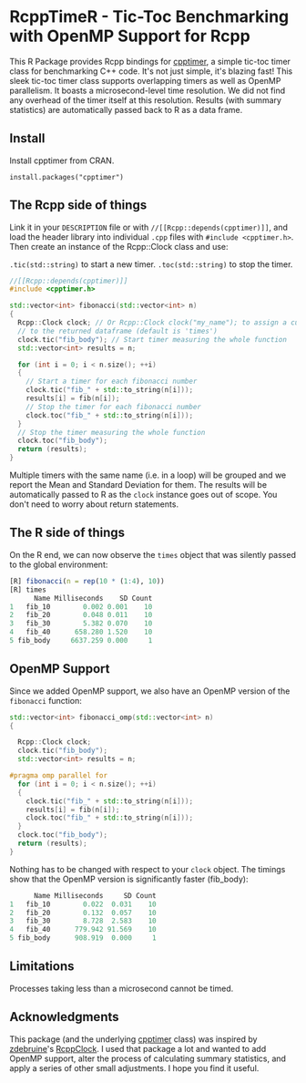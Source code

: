 # RcppTimeR - Tic-Toc Benchmarking with OpenMP Support for Rcpp

This R Package provides Rcpp bindings for [cpptimer](https://github.com/BerriJ/cpptimer), a simple tic-toc timer class for benchmarking C++ code. It's not just simple, it's blazing fast! This sleek tic-toc timer class supports overlapping timers as well as OpenMP parallelism. It boasts a microsecond-level time resolution. We did not find any overhead of the timer itself at this resolution. Results (with summary statistics) are automatically passed back to R as a data frame.


## Install

Install cpptimer from CRAN.

```
install.packages("cpptimer")
```

## The Rcpp side of things

Link it in your `DESCRIPTION` file or with `//[[Rcpp::depends(cpptimer)]]`, and load the header library into individual `.cpp` files with `#include <cpptimer.h>`. Then create an instance of the Rcpp::Clock class and use:

`.tic(std::string)` to start a new timer. `.toc(std::string)` to stop the timer.

```c++
//[[Rcpp::depends(cpptimer)]]
#include <cpptimer.h>

std::vector<int> fibonacci(std::vector<int> n)
{
  Rcpp::Clock clock; // Or Rcpp::Clock clock("my_name"); to assign a custom name
  // to the returned dataframe (default is 'times')
  clock.tic("fib_body"); // Start timer measuring the whole function
  std::vector<int> results = n;

  for (int i = 0; i < n.size(); ++i)
  {
    // Start a timer for each fibonacci number
    clock.tic("fib_" + std::to_string(n[i]));
    results[i] = fib(n[i]);
    // Stop the timer for each fibonacci number
    clock.toc("fib_" + std::to_string(n[i]));
  }
  // Stop the timer measuring the whole function
  clock.toc("fib_body");
  return (results);
}
```
Multiple timers with the same name (i.e. in a loop) will be grouped and we report the Mean and Standard Deviation for them. The results will be automatically passed to R as the `clock` instance goes out of scope. You don't need to worry about return statements.

## The R side of things

On the R end, we can now observe the `times` object that was silently passed to the global environment:

```r
[R] fibonacci(n = rep(10 * (1:4), 10))
[R] times
      Name Milliseconds    SD Count
1   fib_10        0.002 0.001    10
2   fib_20        0.048 0.011    10
3   fib_30        5.382 0.070    10
4   fib_40      658.280 1.520    10
5 fib_body     6637.259 0.000     1
```

## OpenMP Support

Since we added OpenMP support, we also have an OpenMP version of the `fibonacci` function:

```c++
std::vector<int> fibonacci_omp(std::vector<int> n)
{

  Rcpp::Clock clock;
  clock.tic("fib_body");
  std::vector<int> results = n;

#pragma omp parallel for
  for (int i = 0; i < n.size(); ++i)
  {
    clock.tic("fib_" + std::to_string(n[i]));
    results[i] = fib(n[i]);
    clock.toc("fib_" + std::to_string(n[i]));
  }
  clock.toc("fib_body");
  return (results);
}
```

Nothing has to be changed with respect to your `clock` object. The timings show that the OpenMP version is significantly faster (fib_body):

```r
      Name Milliseconds     SD Count
1   fib_10        0.022  0.031    10
2   fib_20        0.132  0.057    10
3   fib_30        8.728  2.583    10
4   fib_40      779.942 91.569    10
5 fib_body      908.919  0.000     1
```

## Limitations

Processes taking less than a microsecond cannot be timed.

## Acknowledgments

This package (and the underlying [cpptimer](https://github.com/BerriJ/cpptimer) class) was inspired by [zdebruine](https://github.com/zdebruine)'s [RcppClock](https://github.com/zdebruine/RcppClock). I used that package a lot and wanted to add OpenMP support, alter the process of calculating summary statistics, and apply a series of other small adjustments. I hope you find it useful.